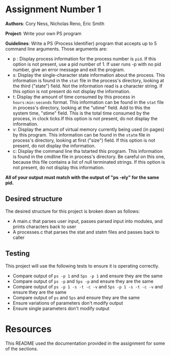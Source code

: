# Assignment Number 1

**Authors**: Cory Ness, Nicholas Reno, Eric Smith

**Project**: Write your own PS program

**Guidelines**: Write a PS (Process Identifier) program that accepts up to 5 command line arguments. Those arguments are:
 - p <pid>: Display process information for the process number is `pid`. If this option is not present, use a pid number of 1. If user runs -p with no pid number, give an error message and exit the program.
 - s: Display the single-character state information about the process. This information is found in the `stat` file in the process's directory, looking at the third ("state") field. Not the information read is a character string. If this option is not present do not display the information.
 - t: Display the amount of time consumed by this process in `hours:min:seconds` format. This information can be found in the `stat` file in process's directory, looking at the "utime" field. Add to this the system time, "stime" field. This is the total time consumed by the process, in clock ticks.If this option is not present, do not display the information.
 - v: Display the amount of virtual memory currently being used (in pages) by this program. This information can be found in the `statm` file in process's directory, looking at first ("size") field. If this option is not present, do not display the information.
 - c: Display the command line tha tstarted this program. This information is found in the cmdline file in process's directory. Be careful on this one, because this file contains a list of null terminated strings. If this option is not present, do not display this information.

**All of your output must match with the output of "ps -ely" for the same pid.**

## Desired structure
The desired structure for this project is broken down as follows:
 - A main.c that parses user input, passes parsed input into modules, and prints characters back to user
 - A processes.c that parses the stat and statm files and passes back to caller

## Testing
This project will use the following tests to ensure it is operating correctly.
 - Compare output of `ps -p 1` and `5ps -p 1` and ensure they are the same
 - Compare output of `ps -p` and `5ps -p` and ensure they are the same
 - Compare output of `ps -p 1 -s -t -c -v` and `5ps -p 1 -s -t -c -v` and ensure they are the same
 - Compare output of `ps` and `5ps` and ensure they are the same
 - Ensure variations of parameters don't modify output
 - Ensure single parameters don't modify output

# Resources
This README used the documentation provided in the assignment for some of the sections.

